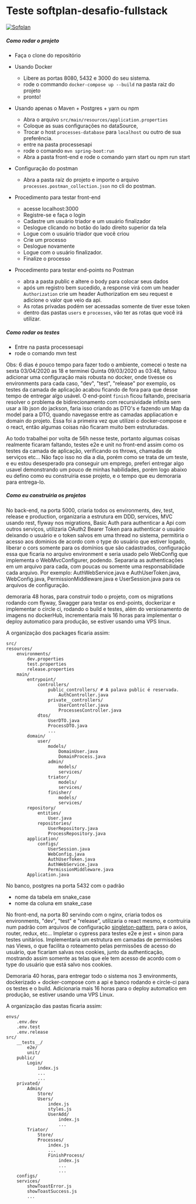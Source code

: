 # Teste softplan-desafio-fullstack
[![Sofplan](https://www.softplan.com.br/wp-content/themes/softplan-2019/imagens/logo-softplan-blue.svg)](https://www.softplan.com.br/en/solucoes/)

##### Como rodar o projeto
  - Faça o clone do repositório
- Usando Docker
  - Libere as portas 8080, 5432 e 3000 do seu sistema.
  - rode o commando ```docker-compose up --build``` na pasta raiz do projeto
  - pronto!
- Usando apenas o Maven + Postgres + yarn ou npm
  - Abra o arquivo ```src/main/resources/application.properties```
  - Coloque as suas configurações no dataSource, 
  - Trocar o host ```processes-database``` para ```localhost``` ou outro de sua preferência.
  - entre na pasta processesapi
  - rode o comando ```mvn spring-boot:run``` 
  - Abra a pasta front-end e rode o comando yarn start ou npm run start
 
- Configuração do postman
  - Abra a pasta raíz do projeto e importe o arquivo ```processes.postman_collection.json``` no cli do postman.

- Procedimento para testar front-end
  - acesse localhost:3000
  - Registre-se e faça o login
  - Cadastre um usuário triador e um usuário finalizador
  - Deslogue clicando no botão do lado direito superior da tela
  - Logue com o usuário triador que você criou
  - Crie um processo
  - Deslogue novamente
  - Logue com o usuário finalizador.
  - Finalize o processo

- Procedimento para testar end-points no Postman
  - abra a pasta public e altere o body para colocar seus dados
  - após um registro bem sucedido, a response virá com um header ```Authorization``` crie um header Authorization em seu request e adicione o valor que veio da api.
  - As rotas privadas podém ser acessadas somente de tiver esse token
  - dentro das pastas ```users``` e ```processes```, vão ter as rotas que você irá utilizar.

##### Como rodar os testes
  - Entre na pasta processesapi
  - rode o comando mvn test


Obs: 6 dias é pouco tempo para fazer todo o ambiente, comecei o teste na sexta 03/04/2020 as 18 e terminei Quinta 09/03/2020 as 03:48, faltou adicionar uma configuração mais robusta no docker, onde tivesse os environments para cada caso, "dev", "test", "release" por exemplo, os testes da camada de aplicação acabou ficando de fora para que desse tempo de entregar algo usável. O end-point ```finish``` ficou faltando, precisaria resolver o problema de bidirecionamento com recursividade infinita sem usar a lib json do jackson, faria isso criando as DTO's e fazendo um Map da model para a DTO, quando navegasse entre as camadas appliacation e domain do projeto.
Essa foi a primeira vez que utilizei o docker-compose e o react, então algumas coisas não ficaram muito bem estruturadas.

Ao todo trabalhei por volta de 56h nesse teste, portanto algumas coisas realmente ficaram faltando, testes e2e e unit no front-end assim como os testes da camada de aplicação, verificando os throws, chamadas de serviços etc... Não faço isso no dia a dia, porém como se trata de um teste, e eu estou desesperado pra conseguir um emprego, preferi entregar algo usavel demonstrando um pouco de minhas habilidades, porém logo abaixo eu defino como eu construíria esse projeto, e o tempo que eu demoraria para entrega-lo.

##### Como eu construiria os projetos

No back-end, na porta 5000, criaria todos os environments, dev, test, release e production, organizaria a estrutura em DDD, services, MVC usando rest, flyway nos migrations, Basic Auth para authenticar a Api com outros serviços, utilizaria OAuth2 Bearer Token para authenticar o usuário deixando o usuário e o token salvos em uma thread no sistema, permitiria o acesso aos dominios de acordo com o type do usuário que estiver logado, liberar o cors somente para os domínios que são cadastrados, configuração essa que ficaria no arquivo environment e seria usado pelo WebConfig que implementa o WebMvcConfigurer, podendo. Separaria as authenticações em um arquivo para cada, com poucas ou somente uma responsabilidade cada arquivo. Por exemplo:
AuthWebService.java e AuthUserToken.java, WebConfig.java, PermissionMiddleware.java e  UserSession.java para os arquivos de configuração.

demoraria 48 horas, para construir todo o projeto, com os migrations rodando com flyway, Swagger para testar os end-points, dockerizar e implementar o circle ci, rodando o build e testes, além do versionamento de imagens no dockerHub, incrementaria mais 16 horas para implementar o deploy automatico para produção, se estiver usando uma VPS linux.

A organização dos packages ficaria assim:
```
src/
resources/
    environments/
        dev.properties
        test.properties
        release.properties
    main/
        entrypoint/
            controllers/
                public_controllers/ # A palava public é reservada.
                    AuthController.java
                private__controllers/
                    UserController.java
                    ProcessesController.java
            dtos/
                UserDTO.java
                ProcessDTO.java
                ...
        domain/
            user/
                models/
                    DomainUser.java
                    DomainProcess.java
                admin/
                    models/
                    services/
                triator/
                    models/
                    services/
                finisher/
                    models/
                    services/
        repository/
            entities/
                User.java
            repositories/
                UserRepository.java
                ProcessRepository.java
        application/
            configs/
                UserSession.java
                WebConfig.java
                AuthUserToken.java
                AuthWebService.java
                PermissionMiddleware.java
        Application.java
```

No banco, postgres na porta 5432 com o padrão
  - nome da tabela em snake_case
  - nome da coluna em snake_case

No front-end, na porta 80 servindo com o nginx, criaria todos os environments, "dev", "test" e "release", utilizaria o react mesmo, e contruíria num padrão com arquivos de configuração [singleton-pattern](https://nandovieira.com.br/design-patterns-no-javascript-singleton), para o axios, router, redux, etc...
Impletar o cypress para testes e2e e jest + sinon para testes unitários.
Implementaria um estrutura em camadas de permissões nas Views, o que facilita o roteamento pelas permissões de acesso do usuário, que ficariam salvas nos cookies, junto da authenticação, mostrando assim somente as telas que ele tem acesso de acordo com o type do usuário que está salvo nos cookies.

Demoraria 40 horas, para entregar todo o sistema nos 3 environments, dockerizado + docker-compose com a api e banco rodando e circle-ci para os testes e o build. Adicionaria mais 16 horas para o deploy automatico em produção, se estiver usando uma VPS Linux.

A organização das pastas ficaria assim:
```
envs/
    .env.dev
    .env.test
    .env.release
src/
    __tests__/
        e2e/
        unit/
    public/
        Login/
            index.js
            ...
            ...
    privated/
        Admin/
            Store/
            Users/
                index.js
                styles.js
                UserAdd/
                    index.js
                    ...
        Triator/
            Store/
            Processes/
                index.js
                ...
                FinishProcess/
                    index.js
                    ...
                    ...
    configs/
    services/
        showToastError.js
        showToastSuccess.js
        ...
```

